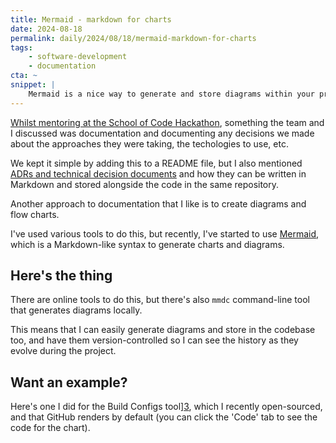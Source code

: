 ```yaml
---
title: Mermaid - markdown for charts
date: 2024-08-18
permalink: daily/2024/08/18/mermaid-markdown-for-charts
tags:
    - software-development
    - documentation
cta: ~
snippet: |
    Mermaid is a nice way to generate and store diagrams within your projects.
---
```


[Whilst mentoring at the School of Code Hackathon][0], something the team and I discussed was documentation and documenting any decisions we made about the approaches they were taking, the techologies to use, etc.

We kept it simple by adding this to a README file, but I also mentioned [ADRs and technical decision documents][1] and how they can be written in Markdown and stored alongside the code in the same repository.

Another approach to documentation that I like is to create diagrams and flow charts.

I've used various tools to do this, but recently, I've started to use [Mermaid][2], which is a Markdown-like syntax to generate charts and diagrams.


## Here's the thing

There are online tools to do this, but there's also `mmdc` command-line tool that generates diagrams locally.

This means that I can easily generate diagrams and store in the codebase too, and have them version-controlled so I can see the history as they evolve during the project.

## Want an example?

Here's one I did for the Build Configs tool][3], which I recently open-sourced, and that GitHub renders by default (you can click the 'Code' tab to see the code for the chart).

[0]: {{site.url}}/daily/2024/08/16/what-are-err--req-and-res
[1]: {{site.url}}/archive/2022/09/23/adrs-technical-design-documents
[2]: https://github.com/mermaid-js/mermaid
[3]: https://github.com/opdavies/build-configs/blob/f02fce7ff5b5cff202ec8b893a4b3c7e7c56f3c4/docs/diagram.mmd
